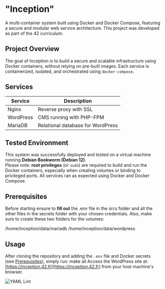 # "Inception"

A multi-container system built using Docker and Docker Compose, featuring a secure and modular web service architecture. This project was developed as part of the 42 curriculum.

## Project Overview

The goal of Inception is to build a secure and scalable infrastructure using Docker containers, without relying on pre-built images. Each service is containerized, isolated, and orchestrated using `docker-compose`.

## Services

| Service | Description |
|--------|-------------|
| Nginx | Reverse proxy with SSL |
| WordPress | CMS running with PHP-FPM |
| MariaDB | Relational database for WordPress |

## Tested Environment

This system was successfully deployed and tested on a virtual machine running **Debian Bookworm (Debian 12)**.  
Please note: **root privileges** (or `sudo`) are required to build and run the Docker containers, especially when creating volumes or binding to privileged ports. All services ran as expected using Docker and Docker Compose.

## Prerequisites

Before starting ensure to **fill out** the .env file in the srcs folder and all the other files in the secrets folder with your chosen credentials. Also, make sure to create these two folders for the volumes:

/home/inception/data/mariadb
/home/inception/data/wordpress

## Usage

After cloning the repository and adding the `.env` file and Docker secrets (see [Prerequisites](#-prerequisites)), simply run: make all
Access the WordPress site at: [https://inception.42.fr](https://inception.42.fr) from your host machine's browser.

![YAML Lint](https://github.com/florianmgedeon/Multi-Container-Docker-App/actions/workflows/yamllint.yml/badge.svg)
